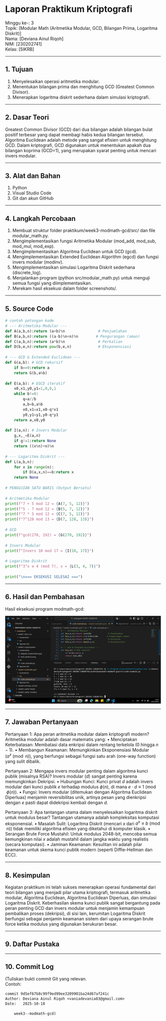 # Laporan Praktikum Kriptografi
Minggu ke-: 3  
Topik: [Modular Math (Aritmetika Modular, GCD, Bilangan Prima, Logaritma Diskrit)]  
Nama: [Deviana Ainul Riqoh]  
NIM: [230202741]  
Kelas: [5IKRB]  

---

## 1. Tujuan
1. Menyelesaikan operasi aritmetika modular.
2. Menentukan bilangan prima dan menghitung GCD (Greatest Common Divisor).
3. Menerapkan logaritma diskrit sederhana dalam simulasi kriptografi.
---

## 2. Dasar Teori
Greatest Common Divisor (GCD) dari dua bilangan adalah bilangan bulat positif terbesar yang dapat membagi habis kedua bilangan tersebut. Algoritma Euclidean adalah metode yang sangat efisien untuk menghitung GCD. Dalam kriptografi, GCD digunakan untuk menentukan apakah dua bilangan koprima (GCD=1), yang merupakan syarat penting untuk mencari invers modular.

---

## 3. Alat dan Bahan
1. Python
2. Visual Studio Code
3. Git dan akun GitHub
---

## 4. Langkah Percobaan
1. Membuat struktur folder praktikum/week3-modmath-gcd/src/ dan file modular_math.py.
2. Mengimplementasikan fungsi Aritmetika Modular (mod_add, mod_sub, mod_mul, mod_exp).
3. Mengimplementasikan Algoritma Euclidean untuk GCD (gcd).
4. Mengimplementasikan Extended Euclidean Algorithm (egcd) dan fungsi invers modular (modinv).
5. Mengimplementasikan simulasi Logaritma Diskrit sederhana (discrete_log).
6. Menjalankan program (python src/modular_math.py) untuk menguji semua fungsi yang diimplementasikan.
7. Merekam hasil eksekusi dalam folder screenshots/.

---

## 5. Source Code


```python
# contoh potongan kode
# --- Aritmetika Modular ---
def A(a,b,n):return (a+b)%n               # Penjumlahan
def B(a,b,n):return ((a-b)%n+n)%n        # Pengurangan (aman)
def C(a,b,n):return (a*b)%n               # Perkalian
def D(b,e,n):return pow(b,e,n)            # Eksponensiasi

# --- GCD & Extended Euclidean ---
def G(a,b): # GCD rekursif
    if b==0:return a
    return G(b,a%b)

def E(a,b): # EGCD iteratif
    x0,x1,y0,y1=1,0,0,1
    while b!=0:
        q=a//b
        a,b=b,a%b
        x0,x1=x1,x0-q*x1
        y0,y1=y1,y0-q*y1
    return a,x0,y0

def I(a,n): # Invers Modular
    g,x,_=E(a,n)
    if g!=1:return None
    return ((x%n)+n)%n

# --- Logaritma Diskrit ---
def L(a,b,n):
    for x in range(n):
        if D(a,x,n)==b:return x
    return None

# PENGUJIAN SATU BARIS (Output Bersatu)

# Aritmetika Modular
print(f"7 + 5 mod 12 = {A(7, 5, 12)}")
print(f"5 - 7 mod 12 = {B(5, 7, 12)}")
print(f"7 * 5 mod 12 = {C(7, 5, 12)}")
print(f"7^128 mod 13 = {D(7, 128, 13)}")

# GCD
print(f"gcd(270, 192) = {G(270, 192)}")

# Invers Modular
print(f"Invers 10 mod 17 = {I(10, 17)}")

# Logaritma Diskrit
print(f"3^x ≡ 4 (mod 7), x = {L(3, 4, 7)}")

print("\n=== EKSEKUSI SELESAI ===")

```

---

## 6. Hasil dan Pembahasan


Hasil eksekusi program modmath-gcd:

![Hasil Eksekusi](/praktikum/week3-modmath-gcd/Screnshoot/hasil_eksekusi.png)

---

## 7. Jawaban Pertanyaan
Pertanyaan 1: Apa peran aritmetika modular dalam kriptografi modern?
Aritmetika modular adalah dasar matematis yang:
•	Menciptakan Keterbatasan: Membatasi data enkripsi dalam rentang terkelola ($0$ hingga $n-1$).
•	Membangun Keamanan: Memungkinkan Eksponensiasi Modular ($a^x \pmod n$), yang berfungsi sebagai fungsi satu arah (one-way function) yang sulit dibalik.

Pertanyaan 2: Mengapa invers modular penting dalam algoritma kunci publik (misalnya RSA)?
Invers modular ($d$) sangat penting karena memungkinkan Dekripsi.
•	Hubungan Kunci: Kunci privat $d$ adalah invers modular dari kunci publik $e$ terhadap modulus $\phi(n)$, di mana $e \cdot d \equiv 1 \pmod{\phi(n)}$.
•	Fungsi: Invers modular (ditemukan dengan Algoritma Euclidean Diperluas) menjamin reversibilitas unik, artinya pesan yang dienkripsi dengan $e$ pasti dapat didekripsi kembali dengan $d$.

Pertanyaan 3: Apa tantangan utama dalam menyelesaikan logaritma diskrit untuk modulus besar?
Tantangan utamanya adalah kompleksitas komputasi eksponensial.
•	Masalah Sulit: Logaritma Diskrit (mencari $x$ dari $a^x \equiv b \pmod n$) tidak memiliki algoritma efisien yang diketahui di komputer klasik.
•	Serangan Brute Force Mustahil: Untuk modulus 2048-bit, mencoba semua kemungkinan nilai $x$ adalah mustahil dalam jangka waktu yang realistis (secara komputasi).
•	Jaminan Keamanan: Kesulitan ini adalah pilar keamanan untuk skema kunci publik modern (seperti Diffie-Hellman dan ECC).


---

## 8. Kesimpulan
Kegiatan praktikum ini telah sukses menerapkan operasi fundamental dari teori bilangan yang menjadi pilar utama kriptografi, termasuk aritmetika modular, Algoritma Euclidean, Algoritma Euclidean Diperluas, dan simulasi Logaritma Diskrit. Keberhasilan skema kunci publik sangat bergantung pada peran penting GCD dan invers modular untuk menjamin kemampuan pembalikan proses (dekripsi), di sisi lain, kerumitan Logaritma Diskrit berfungsi sebagai penjamin keamanan sistem dari upaya serangan brute force ketika modulus yang digunakan berukuran besar.

---

## 9. Daftar Pustaka


---

## 10. Commit Log
(Tuliskan bukti commit Git yang relevan.  
Contoh:
```
commit 9d5ef67b8c99f9ed99ee3209901ba24d67af241c
Author: Deviana Ainul Riqoh <vaniadevania83@gmail.com>
Date:   2025-10-18

    week3--modmath-gcd)
```

